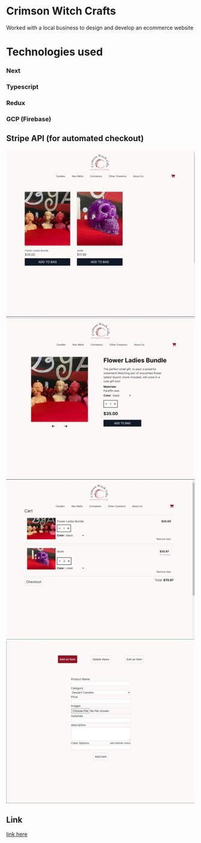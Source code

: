 # Crimson Witch Crafts 
Worked with a local business to design and develop an ecommerce website

# Technologies used 
### Next
### Typescript
### Redux
### GCP (Firebase) 
## Stripe API (for automated checkout)

<img src="https://github.com/gbarn360/portfolio/blob/main/public/pictures/Crimson/home.PNG" />
<img src="https://github.com/gbarn360/portfolio/blob/main/public/pictures/Crimson/product%20page.PNG" />
<img src="https://github.com/gbarn360/portfolio/blob/main/public/pictures/Crimson/cart.PNG" />
<img src="https://github.com/gbarn360/portfolio/blob/main/public/pictures/Crimson/admin%20add.PNG" />


## Link 
<a href = "https://crimson-witch-crafts.web.app/">link here <a/>
